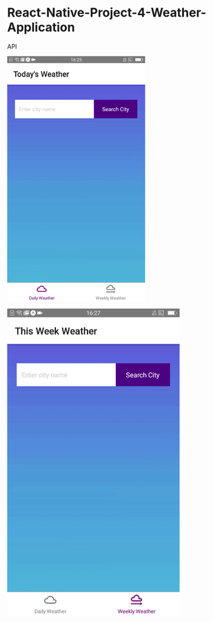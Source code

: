 # React-Native-Project-4-Weather-Application
API

![](https://github.com/DonaldKien/React-Native-Project-4-Weather-Application/blob/master/Today's%20Weather.gif)

![](https://github.com/DonaldKien/React-Native-Project-4-Weather-Application/blob/master/This%20Week%20Weather.gif)
